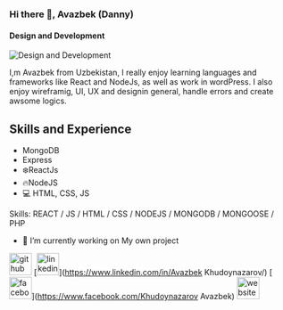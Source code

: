### Hi there 👋, Avazbek (Danny)
#### Design and Development
![Design and Development](https://arturssmirnovs.github.io/github-profile-readme-generator/images/banner.png)

I,m Avazbek from Uzbekistan, I really enjoy learning languages and frameworks like React and NodeJs, as well as work in wordPress. I also enjoy wireframig, UI, UX and designin general, handle errors and create awsome logics.

## Skills and Experience
*   MongoDB
*   Express
* ❄️ReactJs
* 🔥NodeJS
*  💻 HTML, CSS, JS

Skills: REACT / JS / HTML / CSS / NODEJS / MONGODB / MONGOOSE / PHP

- 🔭 I’m currently working on My own project 


[<img src='https://cdn.jsdelivr.net/npm/simple-icons@3.0.1/icons/github.svg' alt='github' height='40'>](https://github.com/Avazbek-Khudoynazarov)  [<img src='https://cdn.jsdelivr.net/npm/simple-icons@3.0.1/icons/linkedin.svg' alt='linkedin' height='40'>](https://www.linkedin.com/in/Avazbek Khudoynazarov/)  [<img src='https://cdn.jsdelivr.net/npm/simple-icons@3.0.1/icons/facebook.svg' alt='facebook' height='40'>](https://www.facebook.com/Khudoynazarov Avazbek)  [<img src='https://cdn.jsdelivr.net/npm/simple-icons@3.0.1/icons/icloud.svg' alt='website' height='40'>](http://world-fastfood.uz/)  


